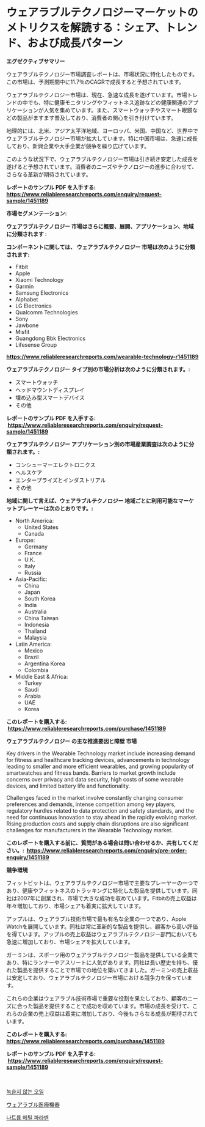 <p><h1>ウェアラブルテクノロジーマーケットのメトリクスを解読する：シェア、トレンド、および成長パターン</h1></p><p><strong>エグゼクティブサマリー</strong></p>
<p><p>ウェアラブルテクノロジー市場調査レポートは、市場状況に特化したものです。この市場は、予測期間中に11.7％のCAGRで成長すると予想されています。</p><p>ウェアラブルテクノロジー市場は、現在、急速な成長を遂げています。市場トレンドの中でも、特に健康モニタリングやフィットネス追跡などの健康関連のアプリケーションが人気を集めています。また、スマートウォッチやスマート眼鏡などの製品がますます普及しており、消費者の関心を引き付けています。</p><p>地理的には、北米、アジア太平洋地域、ヨーロッパ、米国、中国など、世界中でウェアラブルテクノロジー市場が拡大しています。特に中国市場は、急速に成長しており、新興企業や大手企業が競争を繰り広げています。</p><p>このような状況下で、ウェアラブルテクノロジー市場は引き続き安定した成長を遂げると予想されています。消費者のニーズやテクノロジーの進歩に合わせて、さらなる革新が期待されています。</p></p>
<p><strong>レポートのサンプル PDF を入手する: <a href="https://www.reliableresearchreports.com/enquiry/request-sample/1451189">https://www.reliableresearchreports.com/enquiry/request-sample/1451189</a></strong></p>
<p><strong>市場セグメンテーション:</strong></p>
<p><strong> ウェアラブルテクノロジー 市場はさらに概要、展開、アプリケーション、地域に分類されます :</strong></p>
<p><strong>コンポーネントに関しては、 ウェアラブルテクノロジー 市場は次のように分類されます: &nbsp;</strong></p>
<p><ul><li>Fitbit</li><li>Apple</li><li>Xiaomi Technology</li><li>Garmin</li><li>Samsung Electronics</li><li>Alphabet</li><li>LG Electronics</li><li>Qualcomm Technologies</li><li>Sony</li><li>Jawbone</li><li>Misfit</li><li>Guangdong Bbk Electronics</li><li>Lifesense Group</li></ul></p>
<p><strong><a href="https://www.reliableresearchreports.com/wearable-technology-r1451189">https://www.reliableresearchreports.com/wearable-technology-r1451189</a></strong></p>
<p><strong> ウェアラブルテクノロジー タイプ別の市場分析は次のように分類されます。:</strong></p>
<p><ul><li>スマートウォッチ</li><li>ヘッドマウントディスプレイ</li><li>埋め込み型スマートデバイス</li><li>その他</li></ul></p>
<p><strong>レポートのサンプル PDF を入手する: &nbsp;<a href="https://www.reliableresearchreports.com/enquiry/request-sample/1451189">https://www.reliableresearchreports.com/enquiry/request-sample/1451189</a></strong></p>
<p><strong> ウェアラブルテクノロジー アプリケーション別の市場産業調査は次のように分類されます。:</strong></p>
<p><ul><li>コンシューマーエレクトロニクス</li><li>ヘルスケア</li><li>エンタープライズとインダストリアル</li><li>その他</li></ul></p>
<p><strong>地域に関して言えば、ウェアラブルテクノロジー 地域ごとに利用可能なマーケットプレーヤーは次のとおりです。:</strong></p>
<p><ul>
    <li>
        North America:
        <ul>
            <li>United States</li>
            <li>Canada</li>
        </ul>
    </li>
    <li>
        Europe:
        <ul>
            <li>Germany</li>
            <li>France</li>
            <li>U.K.</li>
            <li>Italy</li>
            <li>Russia</li>
        </ul>
    </li>
    <li>
        Asia-Pacific:
        <ul>
            <li>China</li>
            <li>Japan</li>
            <li>South Korea</li>
            <li>India</li>
            <li>Australia</li>
            <li>China Taiwan</li>
            <li>Indonesia</li>
            <li>Thailand</li>
            <li>Malaysia</li>
        </ul>
    </li>
    <li>
        Latin America:
        <ul>
            <li>Mexico</li>
            <li>Brazil</li>
            <li>Argentina Korea</li>
            <li>Colombia</li>
        </ul>
    </li>
    <li>
        Middle East & Africa:
        <ul>
            <li>Turkey</li>
            <li>Saudi</li>
            <li>Arabia</li>
            <li>UAE</li>
            <li>Korea</li>
        </ul>
    </li>
    </ul></p>
<p><strong>このレポートを購入する: &nbsp;<a href="https://www.reliableresearchreports.com/purchase/1451189">https://www.reliableresearchreports.com/purchase/1451189</a></strong></p>
<p><strong>ウェアラブルテクノロジー の主な推進要因と障壁 市場</strong></p>
<p><p>Key drivers in the Wearable Technology market include increasing demand for fitness and healthcare tracking devices, advancements in technology leading to smaller and more efficient wearables, and growing popularity of smartwatches and fitness bands. Barriers to market growth include concerns over privacy and data security, high costs of some wearable devices, and limited battery life and functionality.</p><p>Challenges faced in the market involve constantly changing consumer preferences and demands, intense competition among key players, regulatory hurdles related to data protection and safety standards, and the need for continuous innovation to stay ahead in the rapidly evolving market. Rising production costs and supply chain disruptions are also significant challenges for manufacturers in the Wearable Technology market.</p></p>
<p><strong>このレポートを購入する前に、質問がある場合は問い合わせるか、共有してください。:&nbsp; <a href="https://www.reliableresearchreports.com/enquiry/pre-order-enquiry/1451189">https://www.reliableresearchreports.com/enquiry/pre-order-enquiry/1451189</a></strong></p>
<p><strong>競争環境</strong></p>
<p><p>フィットビットは、ウェアラブルテクノロジー市場で主要なプレーヤーの一つであり、健康やフィットネスのトラッキングに特化した製品を提供しています。同社は2007年に創業され、市場で大きな成功を収めています。Fitbitの売上収益は年々増加しており、市場シェアも着実に拡大しています。</p><p>アップルは、ウェアラブル技術市場で最も有名な企業の一つであり、Apple Watchを展開しています。同社は常に革新的な製品を提供し、顧客から高い評価を得ています。アップルの売上収益はウェアラブルテクノロジー部門においても急速に増加しており、市場シェアを拡大しています。</p><p>ガーミンは、スポーツ用のウェアラブルテクノロジー製品を提供している企業であり、特にランナーやアスリートに人気があります。同社は長い歴史を持ち、優れた製品を提供することで市場での地位を築いてきました。ガーミンの売上収益は安定しており、ウェアラブルテクノロジー市場における競争力を保っています。</p><p>これらの企業はウェアラブル技術市場で重要な役割を果たしており、顧客のニーズに合った製品を提供することで成功を収めています。市場の成長を受けて、これらの企業の売上収益は着実に増加しており、今後もさらなる成長が期待されています。</p></p>
<p><strong>このレポートを購入する: &nbsp; <a href="https://www.reliableresearchreports.com/purchase/1451189">https://www.reliableresearchreports.com/purchase/1451189</a></strong></p>
<p><strong>レポートのサンプル PDF を入手する: &nbsp;<a href="https://www.reliableresearchreports.com/enquiry/request-sample/1451189">https://www.reliableresearchreports.com/enquiry/request-sample/1451189</a></strong><strong></strong></p>
<p>&nbsp;</p>
<p><p><a href="https://github.com/wallacBahrtyinger567686/Market-Research-Report-List-1/blob/main/134826019264.md">녹슬지 않는 오일</a></p><p><a href="https://github.com/EthanMorar2011/Market-Research-Report-List-1/blob/main/121466620797.md">ウェアラブル医療機器</a></p><p><a href="https://github.com/WilburKihn5676/Market-Research-Report-List-1/blob/main/553177919263.md">나트륨 메틸 파라벤</a></p></p>